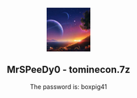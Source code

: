 <p align="center">
 <img width="100px" src="https://github.com/MrSPeeDy0/DS-images/blob/main/DS-image-proflie.png?raw=true" align="center" alt="MrSPeeDy0 Doors-Script" />
 <h2 align="center">MrSPeeDy0 - tominecon.7z</h2>
 <p align="center">The password is: boxpig41</p>
</p>
